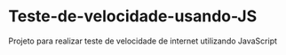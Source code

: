 # Teste-de-velocidade-usando-JS
Projeto para realizar teste de velocidade de internet utilizando JavaScript
